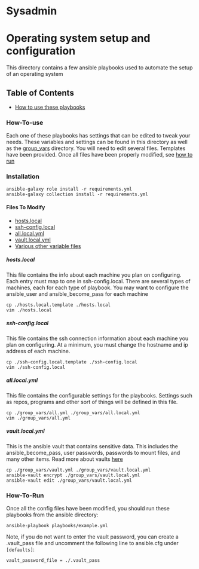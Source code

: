 # Sysadmin

# Operating system setup and configuration

This directory contains a few ansible playbooks used to automate the setup of an operating system

## Table of Contents

* [How to use these playbooks](#how-to-use)


### How-To-use

Each one of these playbooks has settings that can be edited to tweak your needs. These variables and
settings can be found in this directory as well as the [group_vars](./group_vars/) directory. You
will need to edit several files. Templates have been provided. Once all files have been
properly modified, see [how to run](#how-to-run)

### Installation
```
ansible-galaxy role install -r requirements.yml
ansible-galaxy collection install -r requirements.yml
```

#### Files To Modify

* [hosts.local](./hosts.local.template)
* [ssh-config.local](./ssh-config.local.template)
* [all.local.yml](./group_vars/all.yml)
* [vault.local.yml](./group_vars/vault.yml)
* [Various other variable files](./group_vars/)

##### hosts.local

This file contains the info about each machine you plan on configuring. Each entry must map to one
in ssh-config.local. There are several types of machines, each for each type of playbook. You may
want to configure the ansible\_user and ansible\_become\_pass for each machine
```
cp ./hosts.local.template ./hosts.local
vim ./hosts.local
```

##### ssh-config.local

This file contains the ssh connection information about each machine you plan on configuring. At a
minimum, you must change the hostname and ip address of each machine.
```
cp ./ssh-config.local.template ./ssh-config.local
vim ./ssh-config.local
```

##### all.local.yml

This file contains the configurable settings for the playbooks. Settings such as repos, programs and
other sort of things will be defined in this file.

```
cp ./group_vars/all.yml ./group_vars/all.local.yml
vim ./group_vars/all.yml
```

##### vault.local.yml

This is the ansible vault that contains sensitive data. This includes the ansible_become_pass, user
passwords, passwords to mount files, and many other items. Read more about vaults
[here](https://docs.ansible.com/ansible/latest/user_guide/playbooks_vault.html)

```
cp ./group_vars/vault.yml ./group_vars/vault.local.yml
ansible-vault encrypt ./group_vars/vault.local.yml
ansible-vault edit ./group_vars/vault.local.yml
```

### How-To-Run

Once all the config files have been modified, you should run these playbooks from the ansible
directory:

```
ansible-playbook playbooks/example.yml
```

Note, if you do not want to enter the vault password, you can create a
.vault_pass file and uncomment the following line to ansible.cfg under `[defaults]`:

```
vault_password_file = ./.vault_pass
```
